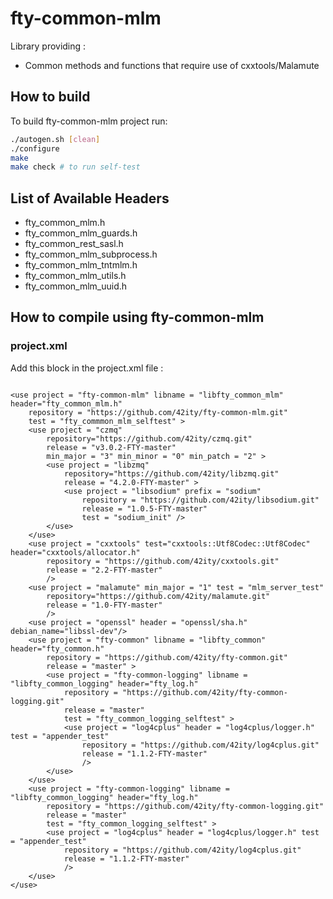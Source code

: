 # fty-common-mlm
Library providing :
* Common methods and functions that require use of cxxtools/Malamute

## How to build
To build fty-common-mlm project run:
```bash
./autogen.sh [clean]
./configure
make
make check # to run self-test
```

## List of Available Headers
* fty\_common\_mlm.h
* fty\_common\_mlm\_guards.h
* fty\_common\_rest\_sasl.h
* fty\_common\_mlm\_subprocess.h
* fty\_common\_mlm\_tntmlm.h
* fty\_common\_mlm\_utils.h
* fty\_common\_mlm\_uuid.h

## How to compile using fty-common-mlm

### project.xml
Add this block in the project.xml file :

````

<use project = "fty-common-mlm" libname = "libfty_common_mlm" header="fty_common_mlm.h"
    repository = "https://github.com/42ity/fty-common-mlm.git"
    test = "fty_commmon_mlm_selftest" >
    <use project = "czmq"
        repository="https://github.com/42ity/czmq.git"
        release = "v3.0.2-FTY-master"
        min_major = "3" min_minor = "0" min_patch = "2" >
        <use project = "libzmq"
            repository="https://github.com/42ity/libzmq.git"
            release = "4.2.0-FTY-master" >
            <use project = "libsodium" prefix = "sodium"
                repository = "https://github.com/42ity/libsodium.git"
                release = "1.0.5-FTY-master"
                test = "sodium_init" />
        </use>
    </use>
    <use project = "cxxtools" test="cxxtools::Utf8Codec::Utf8Codec" header="cxxtools/allocator.h"
        repository = "https://github.com/42ity/cxxtools.git"
        release = "2.2-FTY-master"
        />
    <use project = "malamute" min_major = "1" test = "mlm_server_test"
        repository="https://github.com/42ity/malamute.git"
        release = "1.0-FTY-master"
        />
    <use project = "openssl" header = "openssl/sha.h" debian_name="libssl-dev"/>
    <use project = "fty-common" libname = "libfty_common" header="fty_common.h"
        repository = "https://github.com/42ity/fty-common.git"
        release = "master" >
        <use project = "fty-common-logging" libname = "libfty_common_logging" header="fty_log.h"
            repository = "https://github.com/42ity/fty-common-logging.git"
            release = "master"
            test = "fty_common_logging_selftest" >
            <use project = "log4cplus" header = "log4cplus/logger.h" test = "appender_test"
                repository = "https://github.com/42ity/log4cplus.git"
                release = "1.1.2-FTY-master"
                />
        </use>
    </use>
    <use project = "fty-common-logging" libname = "libfty_common_logging" header="fty_log.h"
        repository = "https://github.com/42ity/fty-common-logging.git"
        release = "master"
        test = "fty_common_logging_selftest" >
        <use project = "log4cplus" header = "log4cplus/logger.h" test = "appender_test"
            repository = "https://github.com/42ity/log4cplus.git"
            release = "1.1.2-FTY-master"
            />
    </use>
</use>
````
